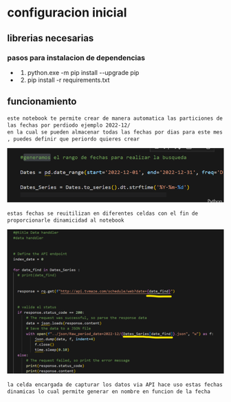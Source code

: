 
# configuracion inicial 


## librerias necesarias 

 ### pasos para instalacion de dependencias 
    
   * 1) python.exe -m pip install --upgrade pip
   * 2) pip install -r requirements.txt
 

 ## funcionamiento 

    este notebook te permite crear de manera automatica las particiones de las fechas por perdiodo ejemplo 2022-12/
    en la cual se pueden almacenar todas las fechas por dias para este mes , puedes definir que periordo quieres crear 

  ![Alt text](/img/image.png) 

    estas fechas se reuitilizan en diferentes celdas con el fin de proporcionarle dinamicidad al notebook 

  ![Alt text](/img/image-1.png)

    la celda encargada de capturar los datos via API hace uso estas fechas dinamicas lo cual permite generar en nombre en funcion de la fecha 



